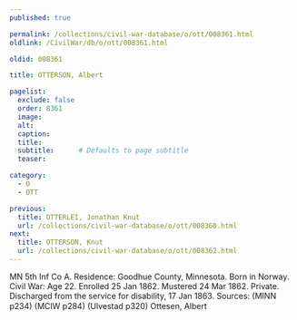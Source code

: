 ```yaml
---
published: true

permalink: /collections/civil-war-database/o/ott/008361.html
oldlink: /CivilWar/db/o/ott/008361.html

oldid: 008361

title: OTTERSON, Albert

pagelist:
  exclude: false
  order: 8361
  image: 
  alt:
  caption:
  title:
  subtitle:      # Defaults to page subtitle
  teaser:

category: 
  - O 
  - OTT

previous:
  title: OTTERLEI, Jonathan Knut
  url: /collections/civil-war-database/o/ott/008360.html  
next:
  title: OTTERSON, Knut
  url: /collections/civil-war-database/o/ott/008362.html   
---
```

MN 5th Inf Co A. Residence: Goodhue County, Minnesota. Born in Norway. Civil War: Age 22. Enrolled 25 Jan 1862. Mustered 24 Mar 1862. Private. Discharged from the service for disability, 17 Jan 1863. Sources: (MINN p234) (MCIW p284) (Ulvestad p320) &#147;Ottesen, Albert&#148;